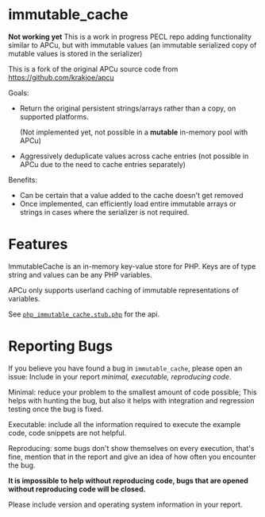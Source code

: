 immutable\_cache
================

**Not working yet**
This is a work in progress PECL repo adding functionality similar to APCu,
but with immutable values (an immutable serialized copy of mutable values is stored in the serializer)

This is a fork of the original APCu source code from https://github.com/krakjoe/apcu

Goals:

- Return the original persistent strings/arrays rather than a copy, on supported platforms.

  (Not implemented yet, not possible in a **mutable** in-memory pool with APCu)
- Aggressively deduplicate values across cache entries (not possible in APCu due to the need to cache entries separately)

Benefits:

- Can be certain that a value added to the cache doesn't get removed
- Once implemented, can efficiently load entire immutable arrays or strings in cases where the serializer is not required.

Features
========

ImmutableCache is an in-memory key-value store for PHP. Keys are of type string and values can be any PHP variables.

APCu only supports userland caching of immutable representations of variables.

See [`php_immutable_cache.stub.php`](./php_immutable_cache.stub.php) for the api.

Reporting Bugs
=============

If you believe you have found a bug in `immutable_cache`, please open an issue: Include in your report *minimal, executable, reproducing code*.

Minimal: reduce your problem to the smallest amount of code possible; This helps with hunting the bug, but also it helps with integration and regression testing once the bug is fixed.

Executable: include all the information required to execute the example code, code snippets are not helpful.

Reproducing: some bugs don't show themselves on every execution, that's fine, mention that in the report and give an idea of how often you encounter the bug.

__It is impossible to help without reproducing code, bugs that are opened without reproducing code will be closed.__

Please include version and operating system information in your report.
